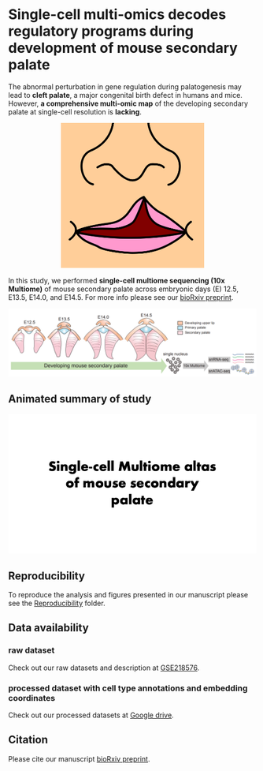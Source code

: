 # Single-cell multi-omics decodes regulatory programs during development of mouse secondary palate
The abnormal perturbation in gene regulation during palatogenesis may lead to **cleft palate**, a major congenital birth defect in humans and mice. However, **a comprehensive multi-omic map** of the developing secondary palate at single-cell resolution is **lacking**. 
<p align="center">
<img src="CleftLip.png">
</p>

In this study, we performed **single-cell multiome sequencing (10x Multiome)** of mouse secondary palate across embryonic days (E) 12.5, E13.5, E14.0, and E14.5. For more info please see our [bioRxiv preprint](https://www.biorxiv.org/content/10.1101/2022.11.02.514609v1.abstract).
<p align="center">
<img src="Workflow.PNG">
</p>

## Animated summary of study
<p align="center">
<img src="Animation_of_Multiome.gif">
</p>

## Reproducibility
To reproduce the analysis and figures presented in our manuscript please see the [Reproducibility](https://github.com/fangfang0906/Single_cell_multiome_palate/tree/master/Reproducibility) folder.

## Data availability
### raw dataset
Check out our raw datasets and description at [GSE218576](https://www.ncbi.nlm.nih.gov/geo/query/acc.cgi?acc=GSE218576).
### processed dataset with cell type annotations and embedding coordinates
Check out our processed datasets at [Google drive](https://www.ncbi.nlm.nih.gov/geo/query/acc.cgi?acc=GSE218576).

## Citation
Please cite our manuscript [bioRxiv preprint](https://www.biorxiv.org/content/10.1101/2022.11.02.514609v1.abstract).
